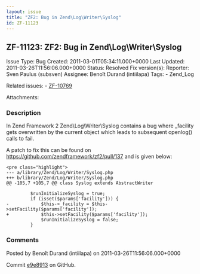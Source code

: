 ```yaml
---
layout: issue
title: "ZF2: Bug in Zend\Log\Writer\Syslog"
id: ZF-11123
---
```


ZF-11123: ZF2: Bug in Zend\\Log\\Writer\\Syslog
-----------------------------------------------

 Issue Type: Bug Created: 2011-03-01T05:34:11.000+0000 Last Updated: 2011-03-26T11:56:06.000+0000 Status: Resolved Fix version(s): 
 Reporter:  Sven Paulus (subsven)  Assignee:  Benoît Durand (intiilapa)  Tags: - Zend\_Log
 
 Related issues: - [ZF-10769](/issues/browse/ZF-10769)
 
 Attachments: 
### Description

In Zend Framework 2 Zend\\Log\\Writer\\Syslog contains a bug where \_facility gets overwritten by the current object which leads to subsequent openlog() calls to fail.

A patch to fix this can be found on <https://github.com/zendframework/zf2/pull/137> and is given below:

 
    <pre class="highlight">
    --- a/library/Zend/Log/Writer/Syslog.php
    +++ b/library/Zend/Log/Writer/Syslog.php
    @@ -105,7 +105,7 @@ class Syslog extends AbstractWriter
    
             $runInitializeSyslog = true;
             if (isset($params['facility'])) {
    -            $this->_facility = $this->setFacility($params['facility']);
    +            $this->setFacility($params['facility']);
                 $runInitializeSyslog = false;
             }


 

 

### Comments

Posted by Benoît Durand (intiilapa) on 2011-03-26T11:56:06.000+0000

Commit [e9e8913](https://github.com/zendframework/zf2/commit/e9e89139c0dd9975653d459ea731a2514a637755) on GitHub.

 

 